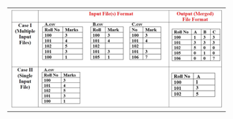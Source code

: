 <table style="width:100%">
  <tr>
    <th><img src="public/pics/photo.jpg" width=500/></th>
  </tr>
 </table>
 
